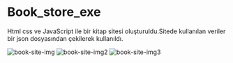 # Book_store_exe

Html css ve JavaScript  ile bir kitap sitesi oluşturuldu.Sitede kullanılan veriler bir json dosyasından çekilerek kullanıldı.

![book-site-img](https://user-images.githubusercontent.com/116176666/235870323-5eaf8a7a-39d7-45b0-8840-3dfb98a784b0.png)
![book-site-img2](https://user-images.githubusercontent.com/116176666/235870348-fb9d6e81-03fb-445e-9b3c-b3409687af35.png)
![book-site-img3](https://user-images.githubusercontent.com/116176666/235870368-91bbab4f-ae49-4f6d-8141-c84d1cc8be24.png)
